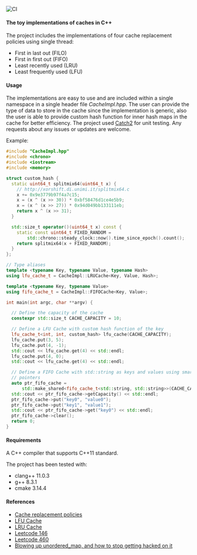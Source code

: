 ![CI](https://github.com/H-Shen/Caches/workflows/Caches%20CI/badge.svg)

#### The toy implementations of caches in C++

The project includes the implementations of four cache replacement policies using single thread:

*   First in last out (FILO)
*   First in first out (FIFO)
*   Least recently used (LRU)
*   Least frequently used (LFU)

#### Usage

The implementations are easy to use and are included within a single namespace in a single header file *CacheImpl.hpp*. The user can provide the type of data to store in the cache since the implementation is generic, also the user is able to provide custom hash function for inner hash maps in the cache for better efficiency. The project used [Catch2](https://github.com/catchorg/Catch2) for unit testing. Any requests about any issues or updates are welcome.

Example:

```cpp
#include "CacheImpl.hpp"
#include <chrono>
#include <iostream>
#include <memory>

struct custom_hash {
  static uint64_t splitmix64(uint64_t x) {
    // http://xorshift.di.unimi.it/splitmix64.c
    x += 0x9e3779b97f4a7c15;
    x = (x ^ (x >> 30)) * 0xbf58476d1ce4e5b9;
    x = (x ^ (x >> 27)) * 0x94d049bb133111eb;
    return x ^ (x >> 31);
  }

  std::size_t operator()(uint64_t x) const {
    static const uint64_t FIXED_RANDOM =
        std::chrono::steady_clock::now().time_since_epoch().count();
    return splitmix64(x + FIXED_RANDOM);
  }
};

// Type aliases
template <typename Key, typename Value, typename Hash>
using lfu_cache_t = CacheImpl::LRUCache<Key, Value, Hash>;

template <typename Key, typename Value>
using fifo_cache_t = CacheImpl::FIFOCache<Key, Value>;

int main(int argc, char **argv) {

  // Define the capacity of the cache
  constexpr std::size_t CACHE_CAPACITY = 10;

  // Define a LFU Cache with custom hash function of the key
  lfu_cache_t<int, int, custom_hash> lfu_cache(CACHE_CAPACITY);
  lfu_cache.put(3, 5);
  lfu_cache.put(4, -1);
  std::cout << lfu_cache.get(4) << std::endl;
  lfu_cache.put(4, 0);
  std::cout << lfu_cache.get(4) << std::endl;

  // Define a FIFO Cache with std::string as keys and values using smart
  // pointers
  auto ptr_fifo_cache =
      std::make_shared<fifo_cache_t<std::string, std::string>>(CACHE_CAPACITY);
  std::cout << ptr_fifo_cache->getCapacity() << std::endl;
  ptr_fifo_cache->put("key0", "value0");
  ptr_fifo_cache->put("key1", "value1");
  std::cout << ptr_fifo_cache->get("key0") << std::endl;
  ptr_fifo_cache->clear();
  return 0;
}
```

#### Requirements

A C++ compiler that supports C++11 standard.

The project has been tested with:

*   clang++ 11.0.3
*   g++ 8.3.1
*   cmake 3.14.4

#### References
*   [Cache replacement policies](https://en.wikipedia.org/wiki/Cache_replacement_policies)
*   [LFU Cache](https://leetcode.com/problems/lfu-cache/)
*   [LRU Cache](https://leetcode.com/problems/lru-cache/)
*   [Leetcode 146](https://leetcode.com/problems/lru-cache/)
*   [Leetcode 460](https://leetcode.com/problems/lfu-cache/)
*   [Blowing up unordered_map, and how to stop getting hacked on it](https://codeforces.com/blog/entry/62393)
